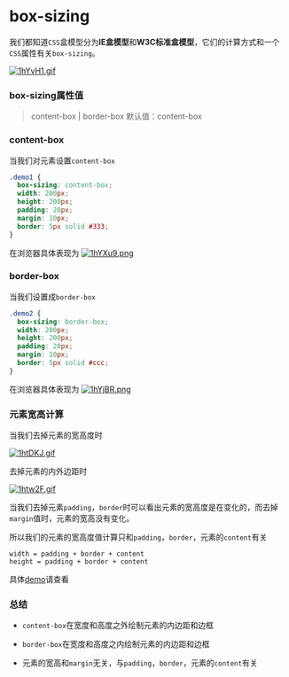 # box-sizing

我们都知道`CSS`盒模型分为**IE盒模型**和**W3C标准盒模型**，它们的计算方式和一个`CSS`属性有关`box-sizing`。

[![1hYvH1.gif](https://s2.ax1x.com/2020/02/09/1hYvH1.gif)](https://imgchr.com/i/1hYvH1)

### box-sizing属性值

> content-box | border-box 默认值：content-box

### content-box

当我们对元素设置`content-box`

```css
.demo1 {
  box-sizing: content-box;
  width: 200px;
  height: 200px;
  padding: 20px;
  margin: 10px;
  border: 5px solid #333;
}
```

在浏览器具体表现为
[![1hYXu9.png](https://s2.ax1x.com/2020/02/09/1hYXu9.png)](https://imgchr.com/i/1hYXu9)

### border-box

当我们设置成`border-box`

```css
.demo2 {
  box-sizing: border-box;
  width: 200px;
  height: 200px;
  padding: 20px;
  margin: 10px;
  border: 5px solid #ccc;
}
```

在浏览器具体表现为
[![1hYjBR.png](https://s2.ax1x.com/2020/02/09/1hYjBR.png)](https://imgchr.com/i/1hYjBR)

### 元素宽高计算

当我们去掉元素的宽高度时

[![1htDKJ.gif](https://s2.ax1x.com/2020/02/09/1htDKJ.gif)](https://imgchr.com/i/1htDKJ)

去掉元素的内外边距时

[![1htw2F.gif](https://s2.ax1x.com/2020/02/09/1htw2F.gif)](https://imgchr.com/i/1htw2F)

当我们去掉元素`padding`，`border`时可以看出元素的宽高度是在变化的，而去掉`margin`值时，元素的宽高没有变化。

所以我们的元素的宽高度值计算只和`padding`，`border`，元素的`content`有关

```
width = padding + border + content
height = padding + border + content
```
具体[demo](https://codepen.io/one-pupil/pen/VqZdOm)请查看

### 总结

* `content-box`在宽度和高度之外绘制元素的内边距和边框

* `border-box`在宽度和高度之内绘制元素的内边距和边框

* 元素的宽高和`margin`无关，与`padding`，`border`，元素的`content`有关